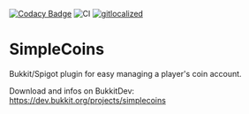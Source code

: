 [![Codacy Badge](https://app.codacy.com/project/badge/Grade/e7a64f286b0b41a498d52dedcdad33a1)](https://www.codacy.com/manual/axelrindle/SimpleCoins?utm_source=github.com&amp;utm_medium=referral&amp;utm_content=axelrindle/SimpleCoins&amp;utm_campaign=Badge_Grade)
![CI](https://github.com/axelrindle/SimpleCoins/workflows/CI/badge.svg)
[![gitlocalized ](https://gitlocalize.com/repo/5042/whole_project/badge.svg)](https://gitlocalize.com/repo/5042/whole_project?utm_source=badge)

# SimpleCoins

Bukkit/Spigot plugin for easy managing a player's coin account.

Download and infos on BukkitDev:
https://dev.bukkit.org/projects/simplecoins
